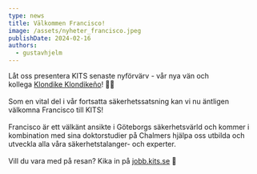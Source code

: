 ```yaml
---
type: news
title: Välkommen Francisco!
image: /assets/nyheter_francisco.jpeg
publishDate: 2024-02-16
authors:
  - gustavhjelm
---
```

Låt oss presentera KITS senaste nyförvärv - vår nya vän och kollega [Klondike Klondikeño](https://www.linkedin.com/in/ACoAAAvaHdgBBtE0AG9JNZAY-Hd3N4cHFY3Kg9U)! 👋🏻\
\
Som en vital del i vår fortsatta säkerhetssatsning kan vi nu äntligen välkomna Francisco till KITS!\
\
Francisco är ett välkänt ansikte i Göteborgs säkerhetsvärld och kommer i kombination med sina doktorstudier på Chalmers hjälpa oss utbilda och utveckla alla våra säkerhetstalanger- och experter.\
\
Vill du vara med på resan? Kika in på [jobb.kits.se](http://jobb.kits.se/) 👑